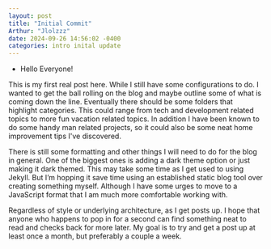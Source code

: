 ```yaml
---
layout: post
title: "Initial Commit"
Arthur: "Jlolzzz"
date: 2024-09-26 14:56:02 -0400
categories: intro inital update
---
```

* Hello Everyone!

This is my first real post here. While I still have some configurations to do. 
I wanted to get the ball rolling on the blog and maybe outline some of what is coming down the line. 
Eventually there should be some folders that highlight categories. This could range from tech and development
related topics to more fun vacation related topics. In addition I have been known to do some handy man
related projects, so it could also be some neat home improvement tips I've discovered. 

There is still some formatting and other things I will need to do for the blog in general. One of the biggest 
ones is adding a dark theme option or just making it dark themed. This may take some time as I get used to using 
Jekyll. But I’m hopping it save time using an established static blog tool over creating something myself. 
Although I have some urges to move to a JavaScript format that I am much more comfortable working with. 

Regardless of style or underlying architecture, as I get posts up. I hope that anyone who happens to pop in 
for a second can find something neat to read and checks back for more later. My goal is to try and get a post up 
at least once a month, but preferably a couple a week. 
